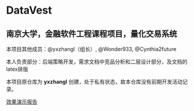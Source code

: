 # DataVest
## 南京大学，金融软件工程课程项目，量化交易系统

本项目其他成员：@yxzhangl（组长）, @Wonder933, @Cynthia2future

本人负责部分：后端策略开发，需求文档中竞品分析和二层设计部分，及文档的latex排版

本项目原仓库为 **yxzhangl** 创建，处于私有状态，故本仓库没有前期开发活动记录。

[效果演示报告](https://www.canva.cn/design/DAGGq9uMOMo/6SUo0HchHL3SX_2I99uh6w/edit?utm_content=DAGGq9uMOMo&utm_campaign=designshare&utm_medium=link2&utm_source=sharebutton)
